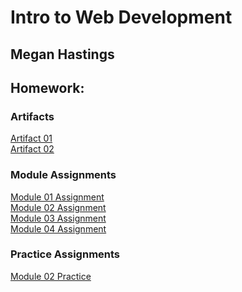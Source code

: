 <html>

<head>
  <meta charset="utf-8" />
  <meta name="description" content="Artifact 01">
  <meta name="keywords" content="HTML">
  <meta name="author" content="Megan Hastings">
  <meta name="viewport" content="width=device-width, initial-scale=1.0">
  <title>Module 03 Assignment</title>
  <link rel="Stylesheet" href="main.css" type="text/css">
  <title>First Website</title>
</head>

<body>
  
  <h1>Intro to Web Development</h1>

  <h2>Megan Hastings</h2>

  <h2>Homework:</h2>

  <!--Artifact Assignments-->
  <h3>Artifacts</h3>
  <a href="Artifacts/01/">Artifact 01</a><br>
  <a href="Artifacts/02/">Artifact 02</a><br>

  <!--Module Assignments-->
  <h3>Module Assignments</h3>
  <a href="ModuleAssignments/01/">Module 01 Assignment</a><br>
  <a href="ModuleAssignments/02/">Module 02 Assignment</a><br>
  <a href="ModuleAssignments/03/">Module 03 Assignment</a><br>
  <a href="ModuleAssignments/04/">Module 04 Assignment</a><br>

  <!--Practice Assignments-->
  <h3>Practice Assignments</h3>
  <a href="Practice/ModuleTwoPractice/">Module 02 Practice</a>

</body>

</html>
